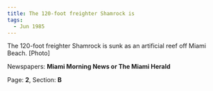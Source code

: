 ```yaml
---  
title: The 120-foot freighter Shamrock is  
tags:  
  - Jun 1985  
---  
```

  
The 120-foot freighter Shamrock is sunk as an artificial reef off Miami Beach. [Photo]  
  
Newspapers: **Miami Morning News or The Miami Herald**  
  
Page: **2**, Section: **B** 
